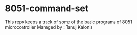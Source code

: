 # 8051-command-set

This repo keeps a track of some of the basic programs of 8051 microcontroller
Managed by : Tanuj Kalonia
